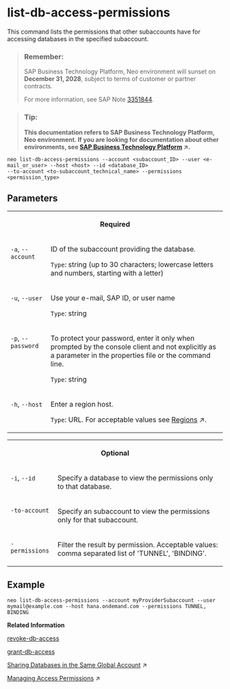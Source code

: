 <!-- loio28a621871d5b49ddb03fd7748e6c49f9 -->

# list-db-access-permissions

This command lists the permissions that other subaccounts have for accessing databases in the specified subaccount.



> ### Remember:  
> SAP Business Technology Platform, Neo environment will sunset on **December 31, 2028**, subject to terms of customer or partner contracts.
> 
> For more information, see SAP Note [3351844](https://me.sap.com/notes/3351844).

> ### Tip:  
> **This documentation refers to SAP Business Technology Platform, Neo environment. If you are looking for documentation about other environments, see [SAP Business Technology Platform](https://help.sap.com/viewer/65de2977205c403bbc107264b8eccf4b/Cloud/en-US/6a2c1ab5a31b4ed9a2ce17a5329e1dd8.html "SAP Business Technology Platform (SAP BTP) is an integrated offering comprised of four technology portfolios: database and data management, application development and integration, analytics, and intelligent technologies. The platform offers users the ability to turn data into business value, compose end-to-end business processes, and build and extend SAP applications quickly.") :arrow_upper_right:.**



```
neo list-db-access-permissions --account <subaccount_ID> --user <e-mail_or_user> --host <host> --id <database_ID> 
--to-account <to-subaccount_technical_name> --permissions <permission_type>
```



## Parameters


<table>
<tr>
<th valign="top" colspan="2">

Required



</th>
</tr>
<tr>
<td valign="top">

`-a`, `--account`



</td>
<td valign="top">

ID of the subaccount providing the database.

`Type`: string \(up to 30 characters; lowercase letters and numbers, starting with a letter\)



</td>
</tr>
<tr>
<td valign="top">

`-u`, `--user`



</td>
<td valign="top">

Use your e-mail, SAP ID, or user name

`Type`: string



</td>
</tr>
<tr>
<td valign="top">

`-p`, `--password`



</td>
<td valign="top">

To protect your password, enter it only when prompted by the console client and not explicitly as a parameter in the properties file or the command line.

`Type`: string



</td>
</tr>
<tr>
<td valign="top">

`-h`, `--host`



</td>
<td valign="top">

Enter a region host.

`Type`: URL. For acceptable values see [Regions](https://help.sap.com/viewer/65de2977205c403bbc107264b8eccf4b/Cloud/en-US/350356d1dc314d3199dca15bd2ab9b0e.html "You can deploy applications in different regions. Each region represents a geographical location (for example, Europe, US East) where applications, data, or services are hosted.") :arrow_upper_right:.



</td>
</tr>
</table>


<table>
<tr>
<th valign="top" colspan="2">

Optional



</th>
</tr>
<tr>
<td valign="top">

`-i`, `--id`



</td>
<td valign="top">

Specify a database to view the permissions only to that database.



</td>
</tr>
<tr>
<td valign="top">

`-to-account`



</td>
<td valign="top">

Specify an subaccount to view the permissions only for that subaccount.



</td>
</tr>
<tr>
<td valign="top">

`-permissions`



</td>
<td valign="top">

Filter the result by permission. Acceptable values: comma separated list of 'TUNNEL', 'BINDING'.



</td>
</tr>
</table>



## Example

```
neo list-db-access-permissions --account myProviderSubaccount --user mymail@example.com --host hana.ondemand.com --permissions TUNNEL, BINDING
```

**Related Information**  


[revoke-db-access](revoke-db-access-a0265c4.md "This command revokes the database access permissions given to another subaccount.")

[grant-db-access](grant-db-access-e7d72bf.md "This command gives another subaccount permission to access a database. The subaccount providing the permission and the subaccount receiving the permission must be part of the same global account.")

[Sharing Databases in the Same Global Account](https://help.sap.com/viewer/3fa880aa54b74110ae99ad01503fcd60/Cloud/en-US/1cc5e1efb7f640329f419b53f21c0906.html "You can share SAP ASE databases that have been provisioned in a subaccount with other subaccounts of your global account in the Neo environment.") :arrow_upper_right:

[Managing Access Permissions](https://help.sap.com/viewer/3fa880aa54b74110ae99ad01503fcd60/Cloud/en-US/9b7bb0f35d0c4b33868606448a48c13c.html "As a subaccount member with the administrator role, you can add, change, and revoke access permissions for subaccounts in your global account by using the cockpit or the console client in the Neo environment.") :arrow_upper_right:

